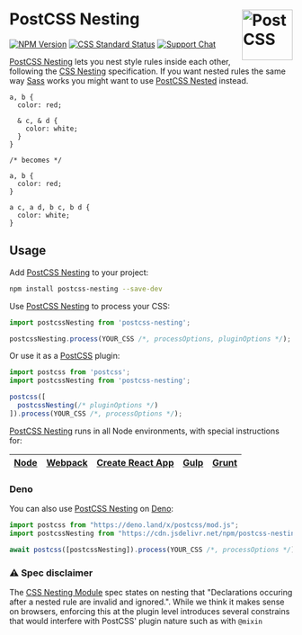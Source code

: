 # PostCSS Nesting [<img src="https://postcss.github.io/postcss/logo.svg" alt="PostCSS" width="90" height="90" align="right">][postcss]

[![NPM Version][npm-img]][npm-url]
[![CSS Standard Status][css-img]][css-url]
[![Support Chat][git-img]][git-url]

[PostCSS Nesting] lets you nest style rules inside each other, following the
[CSS Nesting] specification. If you want nested rules the same way [Sass] works
you might want to use [PostCSS Nested] instead.

```pcss
a, b {
  color: red;

  & c, & d {
    color: white;
  }
}

/* becomes */

a, b {
  color: red;
}

a c, a d, b c, b d {
  color: white;
}
```

## Usage

Add [PostCSS Nesting] to your project:

```bash
npm install postcss-nesting --save-dev
```

Use [PostCSS Nesting] to process your CSS:

```js
import postcssNesting from 'postcss-nesting';

postcssNesting.process(YOUR_CSS /*, processOptions, pluginOptions */);
```

Or use it as a [PostCSS] plugin:

```js
import postcss from 'postcss';
import postcssNesting from 'postcss-nesting';

postcss([
  postcssNesting(/* pluginOptions */)
]).process(YOUR_CSS /*, processOptions */);
```

[PostCSS Nesting] runs in all Node environments, with special instructions for:

| [Node](INSTALL.md#node) | [Webpack](INSTALL.md#webpack) | [Create React App](INSTALL.md#create-react-app) | [Gulp](INSTALL.md#gulp) | [Grunt](INSTALL.md#grunt) |
| --- | --- | --- | --- | --- |

### Deno

You can also use [PostCSS Nesting] on [Deno]:

```js
import postcss from "https://deno.land/x/postcss/mod.js";
import postcssNesting from "https://cdn.jsdelivr.net/npm/postcss-nesting@10/mod.js";

await postcss([postcssNesting]).process(YOUR_CSS /*, processOptions */);
```

### ⚠️ Spec disclaimer

The [CSS Nesting Module] spec states on nesting that "Declarations occuring after a nested rule are invalid and ignored.".
While we think it makes sense on browsers, enforcing this at the plugin level introduces several constrains that would
interfere with PostCSS' plugin nature such as with `@mixin`

[css-img]: https://cssdb.org/badge/nesting-rules.svg
[css-url]: https://cssdb.org/#nesting-rules
[git-img]: https://img.shields.io/badge/support-chat-blue.svg
[git-url]: https://gitter.im/postcss/postcss
[npm-img]: https://img.shields.io/npm/v/postcss-nesting.svg
[npm-url]: https://www.npmjs.com/package/postcss-nesting

[CSS Nesting]: https://drafts.csswg.org/css-nesting-1/
[PostCSS]: https://github.com/postcss/postcss
[PostCSS Nesting]: https://github.com/csstools/postcss-plugins/tree/main/plugins/postcss-nesting
[Deno]: https://deno.land/x/postcss_nesting
[PostCSS Nested]: https://github.com/postcss/postcss-nested
[Sass]: https://sass-lang.com/
[CSS Nesting Module]: https://www.w3.org/TR/css-nesting-1/
